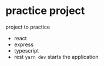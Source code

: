 # practice project
project to practice
- react
- express
- typescript
- rest
`yarn dev` starts the application
